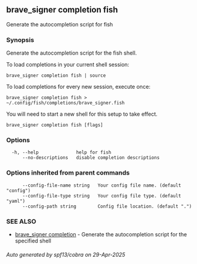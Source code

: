 ## brave_signer completion fish

Generate the autocompletion script for fish

### Synopsis

Generate the autocompletion script for the fish shell.

To load completions in your current shell session:

	brave_signer completion fish | source

To load completions for every new session, execute once:

	brave_signer completion fish > ~/.config/fish/completions/brave_signer.fish

You will need to start a new shell for this setup to take effect.


```
brave_signer completion fish [flags]
```

### Options

```
  -h, --help              help for fish
      --no-descriptions   disable completion descriptions
```

### Options inherited from parent commands

```
      --config-file-name string   Your config file name. (default "config")
      --config-file-type string   Your config file type. (default "yaml")
      --config-path string        Config file location. (default ".")
```

### SEE ALSO

* [brave_signer completion](brave_signer_completion.md)	 - Generate the autocompletion script for the specified shell

###### Auto generated by spf13/cobra on 29-Apr-2025
